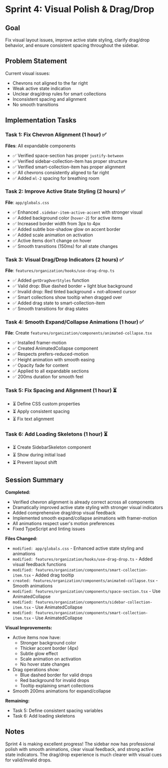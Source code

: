 # Sprint 4: Visual Polish & Drag/Drop

## Goal
Fix visual layout issues, improve active state styling, clarify drag/drop behavior, and ensure consistent spacing throughout the sidebar.

## Problem Statement
Current visual issues:
- Chevrons not aligned to the far right
- Weak active state indication
- Unclear drag/drop rules for smart collections
- Inconsistent spacing and alignment
- No smooth transitions

## Implementation Tasks

### Task 1: Fix Chevron Alignment (1 hour) ✅
**Files**: All expandable components

- ✅ Verified space-section has proper `justify-between`
- ✅ Verified sidebar-collection-item has proper structure
- ✅ Verified smart-collection-item has proper alignment
- ✅ All chevrons consistently aligned to far right
- ✅ Added `ml-2` spacing for breathing room

### Task 2: Improve Active State Styling (2 hours) ✅
**File**: `app/globals.css`

- ✅ Enhanced `.sidebar-item-active-accent` with stronger visual
- ✅ Added background color (`hover-2`) for active items
- ✅ Increased border width from 3px to 4px
- ✅ Added subtle box-shadow glow on accent border
- ✅ Added scale animation on activation
- ✅ Active items don't change on hover
- ✅ Smooth transitions (150ms) for all state changes

### Task 3: Visual Drag/Drop Indicators (2 hours) ✅
**File**: `features/organization/hooks/use-drag-drop.ts`

- ✅ Added `getDragOverStyles` function
- ✅ Valid drop: Blue dashed border + light blue background
- ✅ Invalid drop: Red tinted background + not-allowed cursor
- ✅ Smart collections show tooltip when dragged over
- ✅ Added drag state to smart-collection-item
- ✅ Smooth transitions for drag states

### Task 4: Smooth Expand/Collapse Animations (1 hour) ✅
**File**: Create `features/organization/components/animated-collapse.tsx`

- ✅ Installed framer-motion
- ✅ Created AnimatedCollapse component
- ✅ Respects prefers-reduced-motion
- ✅ Height animation with smooth easing
- ✅ Opacity fade for content
- ✅ Applied to all expandable sections
- ✅ 200ms duration for smooth feel

### Task 5: Fix Spacing and Alignment (1 hour) ⏳
- ⏳ Define CSS custom properties
- ⏳ Apply consistent spacing
- ⏳ Fix text alignment

### Task 6: Add Loading Skeletons (1 hour) ⏳
- ⏳ Create SidebarSkeleton component
- ⏳ Show during initial load
- ⏳ Prevent layout shift

## Session Summary

**Completed:**
- Verified chevron alignment is already correct across all components
- Dramatically improved active state styling with stronger visual indicators
- Added comprehensive drag/drop visual feedback
- Implemented smooth expand/collapse animations with framer-motion
- All animations respect user's motion preferences
- Fixed TypeScript and linting issues

**Files Changed:**
- `modified: app/globals.css` - Enhanced active state styling and animations
- `modified: features/organization/hooks/use-drag-drop.ts` - Added visual feedback functions
- `modified: features/organization/components/smart-collection-item.tsx` - Added drag tooltip
- `created: features/organization/components/animated-collapse.tsx` - Smooth animations
- `modified: features/organization/components/space-section.tsx` - Use AnimatedCollapse
- `modified: features/organization/components/sidebar-collection-item.tsx` - Use AnimatedCollapse
- `modified: features/organization/components/smart-collection-item.tsx` - Use AnimatedCollapse

**Visual Improvements:**
- Active items now have:
  - Stronger background color
  - Thicker accent border (4px)
  - Subtle glow effect
  - Scale animation on activation
  - No hover state changes
- Drag operations show:
  - Blue dashed border for valid drops
  - Red background for invalid drops
  - Tooltip explaining smart collections
- Smooth 200ms animations for expand/collapse

**Remaining:**
- Task 5: Define consistent spacing variables
- Task 6: Add loading skeletons

## Notes

Sprint 4 is making excellent progress! The sidebar now has professional polish with smooth animations, clear visual feedback, and strong active state indicators. The drag/drop experience is much clearer with visual cues for valid/invalid drops. 